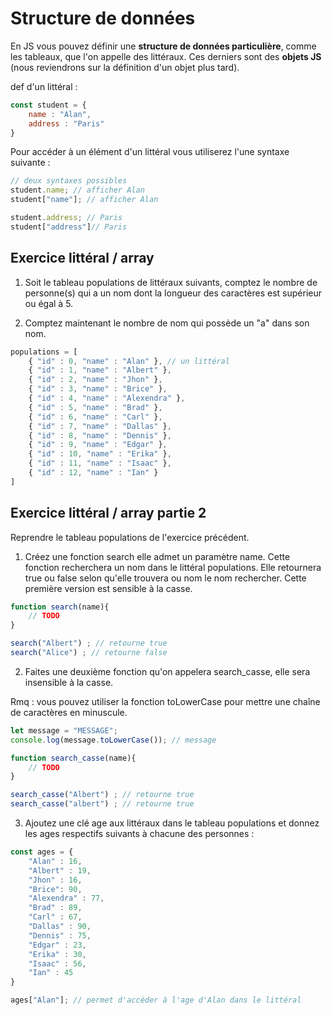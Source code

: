 # Structure de données

En JS vous pouvez définir une **structure de données particulière**, comme les tableaux, que l'on appelle des littéraux. Ces derniers sont des **objets JS** (nous reviendrons sur la définition d'un objet plus tard).

def d'un littéral :

```js
const student = {
    name : "Alan",
    address : "Paris"
}
```

Pour accéder à un élément d'un littéral vous utiliserez l'une syntaxe suivante :

```js
// deux syntaxes possibles 
student.name; // afficher Alan
student["name"]; // afficher Alan

student.address; // Paris
student["address"]// Paris
```

## Exercice littéral / array

1. Soit le tableau populations de littéraux suivants, comptez le nombre de personne(s) qui a un nom dont la longueur des caractères est supérieur ou égal à 5.

2. Comptez maintenant le nombre de nom qui possède un "a" dans son nom.

```js
populations = [
    { "id" : 0, "name" : "Alan" }, // un littéral
    { "id" : 1, "name" : "Albert" },
    { "id" : 2, "name" : "Jhon" },
    { "id" : 3, "name" : "Brice" },
    { "id" : 4, "name" : "Alexendra" },
    { "id" : 5, "name" : "Brad" },
    { "id" : 6, "name" : "Carl" },
    { "id" : 7, "name" : "Dallas" },
    { "id" : 8, "name" : "Dennis" },
    { "id" : 9, "name" : "Edgar" },
    { "id" : 10, "name" : "Erika" },
    { "id" : 11, "name" : "Isaac" },
    { "id" : 12, "name" : "Ian" }
]

```

## Exercice littéral / array partie 2

Reprendre le tableau populations de l'exercice précédent.

1. Créez une fonction search elle admet un paramètre name. Cette fonction recherchera un nom dans le littéral populations. Elle retournera true ou false selon qu'elle trouvera ou nom le nom rechercher. Cette première version est sensible à la casse.


```js
function search(name){
    // TODO
}

search("Albert") ; // retourne true
search("Alice") ; // retourne false
```

2. Faites une deuxième fonction qu'on appelera search_casse, elle sera insensible à la casse.

Rmq : vous pouvez utiliser la fonction toLowerCase pour mettre une chaîne de caractères en minuscule.

```js
let message = "MESSAGE";
console.log(message.toLowerCase()); // message
```

```js
function search_casse(name){
    // TODO
}

search_casse("Albert") ; // retourne true
search_casse("albert") ; // retourne true
```

3. Ajoutez une clé age aux littéraux dans le tableau populations et donnez les ages respectifs suivants à chacune des personnes :

```js
const ages = { 
    "Alan" : 16,
    "Albert" : 19,
    "Jhon" : 16,
    "Brice": 90,
    "Alexendra" : 77,
    "Brad" : 89,
    "Carl" : 67,
    "Dallas" : 90,
    "Dennis" : 75,
    "Edgar" : 23,
    "Erika" : 30,
    "Isaac" : 56,
    "Ian" : 45
}

ages["Alan"]; // permet d'accéder à l'age d'Alan dans le littéral
```
